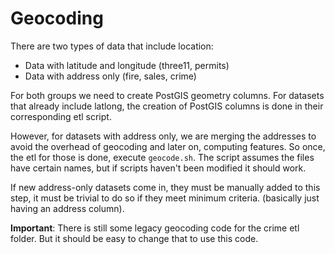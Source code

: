 # Geocoding

There are two types of data that include location:

*   Data with latitude and longitude (three11, permits)
*   Data with address only (fire, sales, crime)

For both groups we need to create PostGIS geometry columns. For datasets that already include latlong, the creation of PostGIS columns is done in their corresponding etl script.

However, for datasets with address only, we are merging the addresses to avoid the overhead of geocoding and later on, computing features. So once, the etl for those is done, execute `geocode.sh`. The script assumes the files have certain names, but if scripts haven't been modified it should work.

If new address-only datasets come in, they must be manually added to this step, it must be trivial to do so if they meet minimum criteria. (basically just having an address column).

**Important**: There is still some legacy geocoding code for the crime etl folder. But it should be easy to change that to use this code.